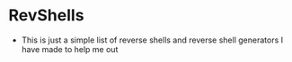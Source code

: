 # RevShells
- This is just a simple list of reverse shells and reverse shell generators I have made to help me out
